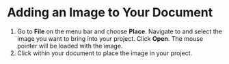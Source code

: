 # Adding an Image to Your Document

1. Go to **File** on the menu bar and choose **Place**. Navigate to and select the image you want to bring into your project. Click **Open**. The mouse pointer will be loaded with the image.
2. Click within your document to place the image in your project.
